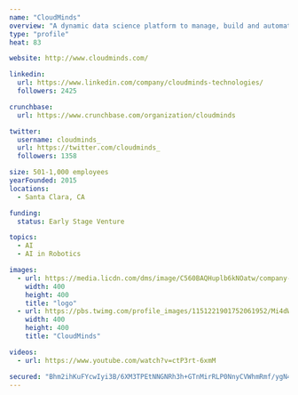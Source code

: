 ```yaml
---
name: "CloudMinds"
overview: "A dynamic data science platform to manage, build and automate machine learning from research to production.  #AI #MachineLearning #datascience #DeepLearning"
type: "profile"
heat: 83

website: http://www.cloudminds.com/

linkedin:
  url: https://www.linkedin.com/company/cloudminds-technologies/
  followers: 2425

crunchbase:
  url: https://www.crunchbase.com/organization/cloudminds

twitter:
  username: cloudminds_
  url: https://twitter.com/cloudminds_
  followers: 1358

size: 501-1,000 employees
yearFounded: 2015
locations:
  - Santa Clara, CA

funding:
  status: Early Stage Venture

topics:
  - AI
  - AI in Robotics

images:
  - url: https://media.licdn.com/dms/image/C560BAQHuplb6kNOatw/company-logo_400_400/0?e=1582761600&v=beta&t=5fHL3Q3o245Np6qCMkjLPH4JfOOjRLAcPTf0qh-GUqU
    width: 400
    height: 400
    title: "logo"
  - url: https://pbs.twimg.com/profile_images/1151221901752061952/Mi4dWv8T_400x400.png
    width: 400
    height: 400
    title: "CloudMinds"

videos:
  - url: https://www.youtube.com/watch?v=ctP3rt-6xmM

secured: "Bhm2ihKuFYcwIyi3B/6XM3TPEtNNGNRh3h+GTnMirRLP0NnyCVWhmRmf/ygN4KPILDGirbO+tiRx1SgiokmNcroE2TklJJX/JLO4PDQCAU6z2Z4UVzpwktYhVJpCRS+r0bw/YHjFtBHuSrxk0VMyCnMVgI/JhK+/z1neZbunPyDFVzh5svYwhAdLh7Bc1t6XNZhyb5hytJLwjr8gsT45DlRkQgwkawlOQ4C6A9xBfdWl6vU/Iwvf8L6g63xccw+sT6ovGI1tOBRIx3M6oxF6GXFeGcLLcNPlnU72KY6nsW/xqVhvw/TcIuTbFCfaDCgp;YkPqmXf3eDoxFsTyIOQnrg=="
---
```


